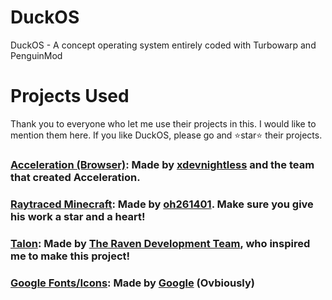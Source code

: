 # DuckOS
DuckOS - A concept operating system entirely coded with Turbowarp and PenguinMod

# Projects Used

Thank you to everyone who let me use their projects in this. I would like to mention them here. If you like DuckOS, please go and ⭐star⭐ their projects.

### [Acceleration (Browser)](https://github.com/xdevnightless/Acceleration): Made by [xdevnightless](https://github.com/xdevnightless/) and the team that created Acceleration.

### [Raytraced Minecraft](https://turbowarp.org/869264071?hqpen&offscreen&turbo): Made by [oh261401](https://scratch.mit.edu/users/oh261401/). Make sure you give his work a star and a heart!

### [Talon](https://github.com/ravendevteam/talon): Made by [The Raven Development Team](https://github.com/ravendevteam), who inspired me to make this project!

### [Google Fonts/Icons](https://fonts.google.com/): Made by [Google](https://google.com/) (Ovbiously)
